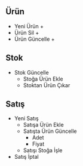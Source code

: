 ## Ürün
- Yeni Ürün +
- Ürün Sil  +
- Ürün Güncelle +
## Stok
- Stok Güncelle
  - Stoğa Ürün Ekle
  - Stoktan Ürün Çıkar
## Satış
- Yeni Satış
  - Satışa Ürün Ekle
  - Satışta Ürün Güncelle
    - Adet
    - Fiyat
  - Satışı Stoğa İşle
- Satış İptal
